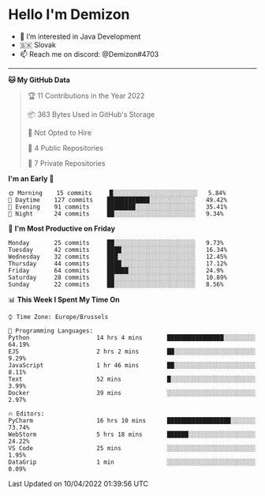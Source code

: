 # Hello I'm Demizon
- 👀 I’m interested in Java Development
- 🇸🇰 Slovak
- 📫 Reach me on discord: @Demizon#4703
<hr>

<!--START_SECTION:waka-->
**🐱 My GitHub Data** 

> 🏆 11 Contributions in the Year 2022
 > 
> 📦 363 Bytes Used in GitHub's Storage 
 > 
> 🚫 Not Opted to Hire
 > 
> 📜 4 Public Repositories 
 > 
> 🔑 7 Private Repositories  
 > 
**I'm an Early 🐤** 

```text
🌞 Morning    15 commits     █░░░░░░░░░░░░░░░░░░░░░░░░   5.84% 
🌆 Daytime    127 commits    ████████████░░░░░░░░░░░░░   49.42% 
🌃 Evening    91 commits     ████████░░░░░░░░░░░░░░░░░   35.41% 
🌙 Night      24 commits     ██░░░░░░░░░░░░░░░░░░░░░░░   9.34%

```
📅 **I'm Most Productive on Friday** 

```text
Monday       25 commits     ██░░░░░░░░░░░░░░░░░░░░░░░   9.73% 
Tuesday      42 commits     ████░░░░░░░░░░░░░░░░░░░░░   16.34% 
Wednesday    32 commits     ███░░░░░░░░░░░░░░░░░░░░░░   12.45% 
Thursday     44 commits     ████░░░░░░░░░░░░░░░░░░░░░   17.12% 
Friday       64 commits     ██████░░░░░░░░░░░░░░░░░░░   24.9% 
Saturday     28 commits     ██░░░░░░░░░░░░░░░░░░░░░░░   10.89% 
Sunday       22 commits     ██░░░░░░░░░░░░░░░░░░░░░░░   8.56%

```


📊 **This Week I Spent My Time On** 

```text
⌚︎ Time Zone: Europe/Brussels

💬 Programming Languages: 
Python                   14 hrs 4 mins       ████████████████░░░░░░░░░   64.19% 
EJS                      2 hrs 2 mins        ██░░░░░░░░░░░░░░░░░░░░░░░   9.29% 
JavaScript               1 hr 46 mins        ██░░░░░░░░░░░░░░░░░░░░░░░   8.11% 
Text                     52 mins             █░░░░░░░░░░░░░░░░░░░░░░░░   3.99% 
Docker                   39 mins             ░░░░░░░░░░░░░░░░░░░░░░░░░   2.97%

🔥 Editors: 
PyCharm                  16 hrs 10 mins      ██████████████████░░░░░░░   73.74% 
WebStorm                 5 hrs 18 mins       ██████░░░░░░░░░░░░░░░░░░░   24.22% 
VS Code                  25 mins             ░░░░░░░░░░░░░░░░░░░░░░░░░   1.95% 
DataGrip                 1 min               ░░░░░░░░░░░░░░░░░░░░░░░░░   0.09%

```


 Last Updated on 10/04/2022 01:39:56 UTC
<!--END_SECTION:waka-->
